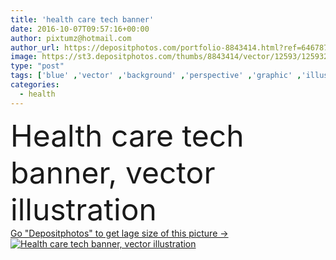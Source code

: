 ```yaml
---
title: 'health care tech banner'
date: 2016-10-07T09:57:16+00:00
author: pixtumz@hotmail.com
author_url: https://depositphotos.com/portfolio-8843414.html?ref=64678756
image: https://st3.depositphotos.com/thumbs/8843414/vector/12593/125932172/api_thumb_450.jpg?forcejpeg=true
type: "post"
tags: ['blue' ,'vector' ,'background' ,'perspective' ,'graphic' ,'illustration' ,'design' ,'shape' ,'sign' ,'abstract' ,'energy' ,'health' ,'light' ,'medical' ,'care' ,'tech' ,'technology' ,'banner' ,'symbol' ,'concept' ,'icon' ,'futuristic' ,'hospital' ,'button' ,'digital' ,'patient' ,'clean' ,'rectangle' ,'cure' ,'advertising' ,'media' ,'theme' ,'flyer' ,'logo' ,'heal' ,'dimension' ,'hexagon' ,'clinic' ,'innovative' ,'health care' ,'hi tech' ]
categories: 
  - health
---
```

<div aling="center">
            <font size="60"> Health care tech banner, vector illustration</font>   
</div>
<div>
    <a href='https://st3.depositphotos.com/thumbs/8843414/vector/12593/125932172/api_thumb_450.jpg?forcejpeg=true?ref=64678756' target=_blank > Go "Depositphotos" to get lage size of this picture ->
        <img href='https://st3.depositphotos.com/thumbs/8843414/vector/12593/125932172/api_thumb_450.jpg?forcejpeg=true?ref=64678756' src='https://st3.depositphotos.com/8843414/12593/v/950/depositphotos_125932172-stock-illustration-health-care-tech-banner.jpg?forcejpeg=true' alt='Health care tech banner, vector illustration' >
    </a>
</div>
